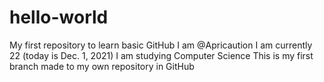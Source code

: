 # hello-world
My first repository to learn basic GitHub
I am @Apricaution
I am currently 22 (today is Dec. 1, 2021)
I am studying Computer Science
This is my first branch made to my own repository in GitHub
